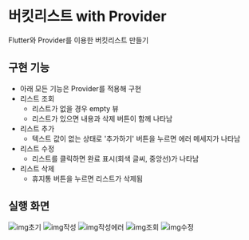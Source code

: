 # 버킷리스트 with Provider

Flutter와 Provider를 이용한 버킷리스트 만들기

## 구현 기능

- 아래 모든 기능은 Provider를 적용해 구현
- 리스트 조회
    - 리스트가 없을 경우 empty 뷰
    - 리스트가 있으면 내용과 삭제 버튼이 함께 나타남
- 리스트 추가
    - 텍스트 값이 없는 상태로 '추가하기' 버튼을 누르면 에러 메세지가 나타남
- 리스트 수정
    - 리스트를 클릭하면 완료 표시(회색 글씨, 중앙선)가 나타남
- 리스트 삭제
    - 휴지통 버튼을 누르면 리스트가 삭제됨

## 실행 화면
![img초기](https://user-images.githubusercontent.com/61824695/222315849-3b3d76f5-bd3b-4817-ba30-234f4586bd03.png)
![img작성](https://user-images.githubusercontent.com/61824695/222315853-0024203b-f4a5-4601-b29e-8c7a0a7ed920.png)
![img작성에러](https://user-images.githubusercontent.com/61824695/222315862-60863e5f-57f9-4924-b2bf-05093cf73c89.png)
![img조회](https://user-images.githubusercontent.com/61824695/222315868-08831ee9-0f31-4b05-b567-bdcc5134e0ea.png)
![img수정](https://user-images.githubusercontent.com/61824695/222315876-51453c59-3830-4734-8dff-e3fc8d08f7cf.png)